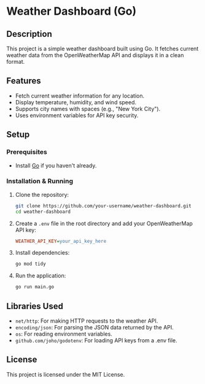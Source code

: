 # Weather Dashboard (Go)

## Description

This project is a simple weather dashboard built using Go. It fetches current weather data from the OpenWeatherMap API and displays it in a clean format.

## Features

- Fetch current weather information for any location.
- Display temperature, humidity, and wind speed.
- Supports city names with spaces (e.g., "New York City").
- Uses environment variables for API key security.

## Setup

### Prerequisites
- Install [Go](https://go.dev/doc/install) if you haven't already.

### Installation & Running
1. Clone the repository:
   ```bash
   git clone https://github.com/your-username/weather-dashboard.git
   cd weather-dashboard
   ```
2. Create a `.env` file in the root directory and add your OpenWeatherMap API key:
   ```ini
   WEATHER_API_KEY=your_api_key_here
   ```
3. Install dependencies:
   ```bash
   go mod tidy
   ```
4. Run the application:
   ```bash
   go run main.go
   ```

## Libraries Used

- `net/http`: For making HTTP requests to the weather API.
- `encoding/json`: For parsing the JSON data returned by the API.
- `os`: For reading environment variables.
- `github.com/joho/godotenv`: For loading API keys from a .env file.

## License

This project is licensed under the MIT License.